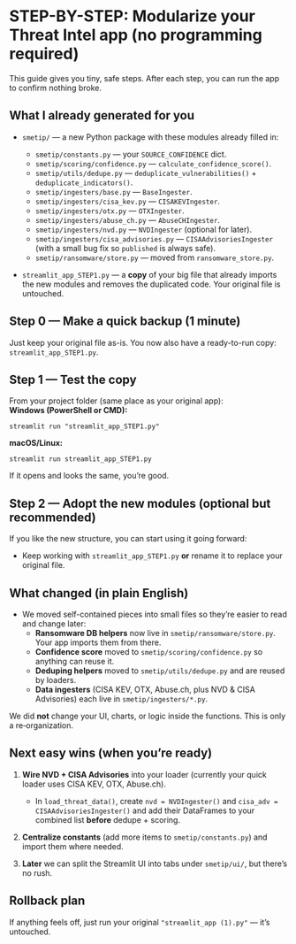 # STEP-BY-STEP: Modularize your Threat Intel app (no programming required)

This guide gives you tiny, safe steps. After each step, you can run the app to confirm nothing broke.

## What I already generated for you

- `smetip/` — a new Python package with these modules already filled in:
  - `smetip/constants.py` — your `SOURCE_CONFIDENCE` dict.
  - `smetip/scoring/confidence.py` — `calculate_confidence_score()`.
  - `smetip/utils/dedupe.py` — `deduplicate_vulnerabilities()` + `deduplicate_indicators()`.
  - `smetip/ingesters/base.py` — `BaseIngester`.
  - `smetip/ingesters/cisa_kev.py` — `CISAKEVIngester`.
  - `smetip/ingesters/otx.py` — `OTXIngester`.
  - `smetip/ingesters/abuse_ch.py` — `AbuseCHIngester`.
  - `smetip/ingesters/nvd.py` — `NVDIngester` (optional for later).
  - `smetip/ingesters/cisa_advisories.py` — `CISAAdvisoriesIngester` (with a small bug fix so `published` is always safe).
  - `smetip/ransomware/store.py` — moved from `ransomware_store.py`.

- `streamlit_app_STEP1.py` — a **copy** of your big file that already imports the new modules and removes the duplicated code. Your original file is untouched.

## Step 0 — Make a quick backup (1 minute)

Just keep your original file as-is. You now also have a ready-to-run copy: `streamlit_app_STEP1.py`.

## Step 1 — Test the copy

From your project folder (same place as your original app):  
**Windows (PowerShell or CMD):**
```
streamlit run "streamlit_app_STEP1.py"
```
**macOS/Linux:**
```
streamlit run streamlit_app_STEP1.py
```

If it opens and looks the same, you’re good.

## Step 2 — Adopt the new modules (optional but recommended)

If you like the new structure, you can start using it going forward:
- Keep working with `streamlit_app_STEP1.py` **or** rename it to replace your original file.

## What changed (in plain English)

- We moved self-contained pieces into small files so they’re easier to read and change later:
  - **Ransomware DB helpers** now live in `smetip/ransomware/store.py`. Your app imports them from there.
  - **Confidence score** moved to `smetip/scoring/confidence.py` so anything can reuse it.
  - **Deduping helpers** moved to `smetip/utils/dedupe.py` and are reused by loaders.
  - **Data ingesters** (CISA KEV, OTX, Abuse.ch, plus NVD & CISA Advisories) each live in `smetip/ingesters/*.py`.

We did **not** change your UI, charts, or logic inside the functions. This is only a re‑organization.

## Next easy wins (when you’re ready)

1) **Wire NVD + CISA Advisories** into your loader (currently your quick loader uses CISA KEV, OTX, Abuse.ch).
   - In `load_threat_data()`, create `nvd = NVDIngester()` and `cisa_adv = CISAAdvisoriesIngester()` and add their DataFrames to your combined list **before** dedupe + scoring.

2) **Centralize constants** (add more items to `smetip/constants.py`) and import them where needed.

3) **Later** we can split the Streamlit UI into tabs under `smetip/ui/`, but there’s no rush.

## Rollback plan

If anything feels off, just run your original `"streamlit_app (1).py"` — it’s untouched.
